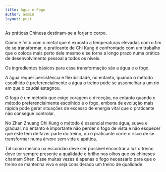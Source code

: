 ```yaml
---
title: Água e Fogo
author: admin
layout: post
---
```

As práticas Chinesa destinam-se a forjar o corpo.

Como é feito com o metal que é exposto a temperaturas elevadas com o fim de se transformar, o praticante de Chi Kung é confrontado com um trabalho que o coloca mais perto dele mesmo e se torna a longo prazo numa prática de desenvolvimento pessoal a todos os níveis.

Os ingredientes básicos para essa transformação são a água e o fogo.

A água requer persistência e flexibilidade, no entanto, quando o método escolhido é preferencialmente a água o treino pode se assemelhar a um rio em que o caudal estagnou.

O fogo é um método que exige coragem e direcção, no entanto quando o método preferencialmente escolhido é o fogo, embora de evolução mais rápida pode gerar situações de excesso de energia vital que o praticante não consegue controlar.

No Zhan Zhuang Chi Kung o método é essencial mente água, suave e gradual, no entanto é importante não perder o fogo de vista e não esquecer que este tem de fazer parte do treino, ou o praticante corre o risco de se transformar numa árvore sem vida e apática.

Tal como mesmo na escuridão deve ser possível encontrar a luz o treino deve ter sempre presente a qualidade e brilho nos olhos que os chineses chamam Shen. Esse muitas vezes é apenas o fogo necessário para que o treino se mantenha vivo e seja considerado um treino de qualidade.
